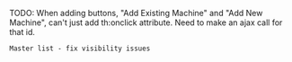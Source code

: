 TODO:
    When adding buttons, "Add Existing Machine" and "Add New Machine", can't just add th:onclick attribute.
    Need to make an ajax call for that id.
    
    Master list - fix visibility issues